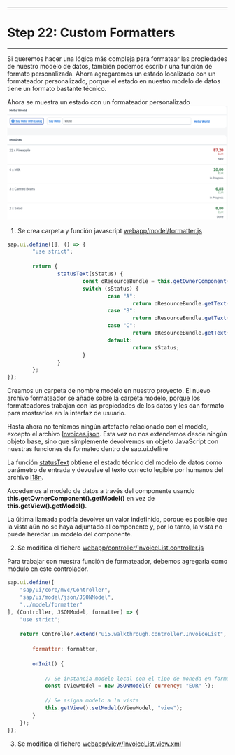 *****************************
# Step 22: Custom Formatters
*****************************

Si queremos hacer una lógica más compleja para formatear las propiedades de nuestro modelo de datos,
también podemos escribir una función de formato personalizada. 
Ahora agregaremos un estado localizado con un formateador personalizado, 
porque el estado en nuestro modelo de datos tiene un formato bastante técnico.

Ahora se muestra un estado con un formateador personalizado
![alt text](imagen1.png)

1. Se crea carpeta y función javascript [webapp/model/formatter.js](webapp/model/formatter.js)

``` js
sap.ui.define([], () => {
        "use strict";

        return {
                statusText(sStatus) {
                        const oResourceBundle = this.getOwnerComponent().getModel("i18n").getResourceBundle();
                        switch (sStatus) {
                                case "A":
                                        return oResourceBundle.getText("invoiceStatusA");
                                case "B":
                                        return oResourceBundle.getText("invoiceStatusB");
                                case "C":
                                        return oResourceBundle.getText("invoiceStatusC");
                                default:
                                        return sStatus;
                        }
                }
        };
});
```


Creamos un carpeta de nombre modelo en nuestro proyecto.
El nuevo archivo formateador se añade sobre la carpeta modelo, porque los formateadores trabajan con las propiedades de los datos y les dan formato para mostrarlos en la interfaz de usuario.

Hasta ahora no teníamos ningún artefacto relacionado con el modelo, excepto el archivo [Invoices.json](webapp/Invoices.json). 
Esta vez no nos extendemos desde ningún objeto base, sino que simplemente devolvemos un objeto JavaScript con nuestras funciones de formateo dentro de sap.ui.define


La función [statusText](webapp/model/formatter.js) obtiene el estado técnico del modelo de datos como parámetro de entrada y devuelve el texto correcto legible por humanos del archivo [i18n](webapp/i18n/i18n.properties).


Accedemos al modelo de datos a través del componente usando 
**this.getOwnerComponent().getModel()** en vez de **this.getView().getModel()**.

La última llamada podría devolver un valor indefinido, porque es posible que la vista aún no se haya adjuntado al componente y, por lo tanto, la vista no puede heredar un modelo del componente.


2. Se modifica el fichero [webapp/controller/InvoiceList.controller.js](webapp/controller/InvoiceList.controller.js)

Para trabajar con nuestra función de formateador, debemos agregarla como módulo en este controlador.
``` js
sap.ui.define([
    "sap/ui/core/mvc/Controller",
    "sap/ui/model/json/JSONModel",
    "../model/formatter"
], (Controller, JSONModel, formatter) => {
    "use strict";

    return Controller.extend("ui5.walkthrough.controller.InvoiceList", {

        formatter: formatter,

        onInit() {

            // Se instancia modelo local con el tipo de moneda en formato json
            const oViewModel = new JSONModel({ currency: "EUR" });

            // Se asigna modelo a la vista
            this.getView().setModel(oViewModel, "view");
        }
    });
});
```


3. Se modifica el fichero [webapp/view/InvoiceList.view.xml](webapp/view/InvoiceList.view.xml)